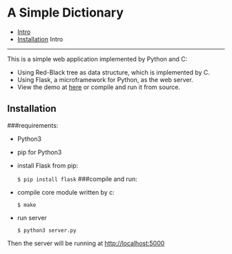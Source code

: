 A Simple Dictionary
=================
- [Intro](#intro)
- [Installation](#installation)
Intro
-----------------
This is a simple web application implemented by Python and C:

- Using Red-Black tree as data structure, which is implemented by C.
- Using Flask, a microframework for Python, as the web server.
- View the demo at [here](http://leohust.cn:5000) or compile and run it from source.

Installation
---------------------
###requirements:
- Python3 
- pip for Python3
- install Flask from pip:

    `$ pip install flask`
###compile  and run:
- compile core module written by c:

	`$ make`
- run server

    `$ python3 server.py`

Then the server will be running at [http://localhost:5000](http://localhost:5000)
